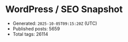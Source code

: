 # WordPress / SEO Snapshot

- Generated: `2025-10-05T09:15:20Z` (UTC)
- Published posts: 5659
- Total tags: 26114
